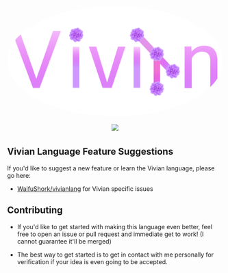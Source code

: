 <h1 align="center" style="position: relative;">
<img width="1000" style="border-radius: 50%;" src="logo.png" alt="Vivian Logo" /><br>
<a href="https://github.com/WaifuShork/Vivian/actions">
    <img src="https://github.com/WaifuShork/Vivian/actions/workflows/dotnet.yml/badge.svg" />
</a>
</h1>

## Vivian Language Feature Suggestions
If you'd like to suggest a new feature or learn the Vivian language, please go here: 
- [WaifuShork/vivianlang](https://github.com/WaifuShork/vivianlang) for Vivian specific issues

## Contributing
- If you'd like to get started with making this language even better, feel free to open an issue or pull request and immediate get to work! (I cannot guarantee it'll be merged)

- The best way to get started is to get in contact with me personally for verification if your idea is even going to be accepted.